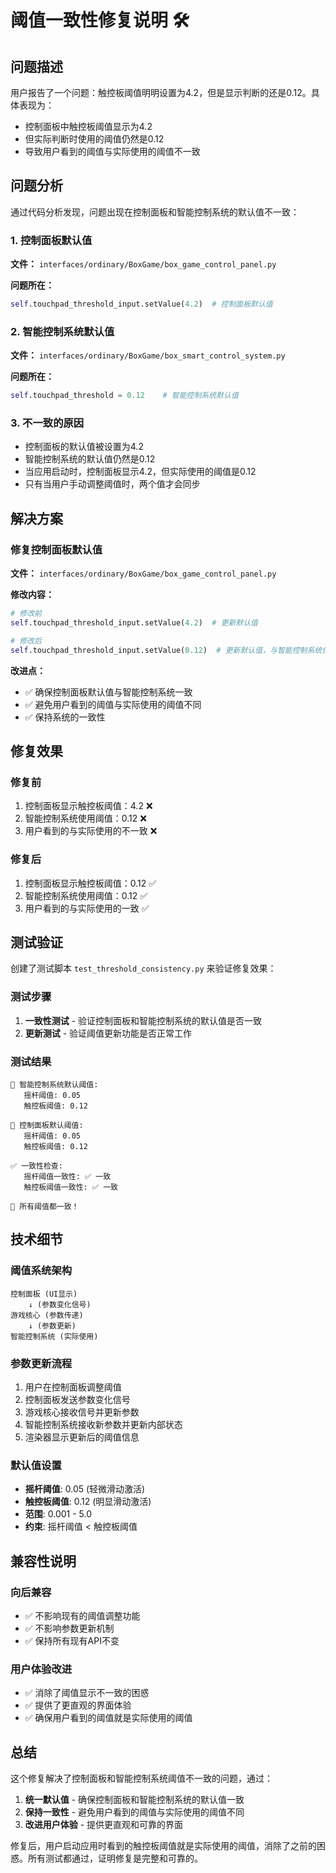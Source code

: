 # 阈值一致性修复说明 🛠️

## 问题描述

用户报告了一个问题：触控板阈值明明设置为4.2，但是显示判断的还是0.12。具体表现为：
- 控制面板中触控板阈值显示为4.2
- 但实际判断时使用的阈值仍然是0.12
- 导致用户看到的阈值与实际使用的阈值不一致

## 问题分析

通过代码分析发现，问题出现在控制面板和智能控制系统的默认值不一致：

### 1. 控制面板默认值
**文件：** `interfaces/ordinary/BoxGame/box_game_control_panel.py`

**问题所在：**
```python
self.touchpad_threshold_input.setValue(4.2)  # 控制面板默认值
```

### 2. 智能控制系统默认值
**文件：** `interfaces/ordinary/BoxGame/box_smart_control_system.py`

**问题所在：**
```python
self.touchpad_threshold = 0.12    # 智能控制系统默认值
```

### 3. 不一致的原因
- 控制面板的默认值被设置为4.2
- 智能控制系统的默认值仍然是0.12
- 当应用启动时，控制面板显示4.2，但实际使用的阈值是0.12
- 只有当用户手动调整阈值时，两个值才会同步

## 解决方案

### 修复控制面板默认值

**文件：** `interfaces/ordinary/BoxGame/box_game_control_panel.py`

**修改内容：**
```python
# 修改前
self.touchpad_threshold_input.setValue(4.2)  # 更新默认值

# 修改后
self.touchpad_threshold_input.setValue(0.12)  # 更新默认值，与智能控制系统保持一致
```

**改进点：**
- ✅ 确保控制面板默认值与智能控制系统一致
- ✅ 避免用户看到的阈值与实际使用的阈值不同
- ✅ 保持系统的一致性

## 修复效果

### 修复前
1. 控制面板显示触控板阈值：4.2 ❌
2. 智能控制系统使用阈值：0.12 ❌
3. 用户看到的与实际使用的不一致 ❌

### 修复后
1. 控制面板显示触控板阈值：0.12 ✅
2. 智能控制系统使用阈值：0.12 ✅
3. 用户看到的与实际使用的一致 ✅

## 测试验证

创建了测试脚本 `test_threshold_consistency.py` 来验证修复效果：

### 测试步骤
1. **一致性测试** - 验证控制面板和智能控制系统的默认值是否一致
2. **更新测试** - 验证阈值更新功能是否正常工作

### 测试结果
```
📏 智能控制系统默认阈值:
   摇杆阈值: 0.05
   触控板阈值: 0.12

📏 控制面板默认阈值:
   摇杆阈值: 0.05
   触控板阈值: 0.12

✅ 一致性检查:
   摇杆阈值一致性: ✅ 一致
   触控板阈值一致性: ✅ 一致

🎉 所有阈值都一致！
```

## 技术细节

### 阈值系统架构
```
控制面板 (UI显示)
    ↓ (参数变化信号)
游戏核心 (参数传递)
    ↓ (参数更新)
智能控制系统 (实际使用)
```

### 参数更新流程
1. 用户在控制面板调整阈值
2. 控制面板发送参数变化信号
3. 游戏核心接收信号并更新参数
4. 智能控制系统接收新参数并更新内部状态
5. 渲染器显示更新后的阈值信息

### 默认值设置
- **摇杆阈值**: 0.05 (轻微滑动激活)
- **触控板阈值**: 0.12 (明显滑动激活)
- **范围**: 0.001 - 5.0
- **约束**: 摇杆阈值 < 触控板阈值

## 兼容性说明

### 向后兼容
- ✅ 不影响现有的阈值调整功能
- ✅ 不影响参数更新机制
- ✅ 保持所有现有API不变

### 用户体验改进
- ✅ 消除了阈值显示不一致的困惑
- ✅ 提供了更直观的界面体验
- ✅ 确保用户看到的阈值就是实际使用的阈值

## 总结

这个修复解决了控制面板和智能控制系统阈值不一致的问题，通过：

1. **统一默认值** - 确保控制面板和智能控制系统的默认值一致
2. **保持一致性** - 避免用户看到的阈值与实际使用的阈值不同
3. **改进用户体验** - 提供更直观和可靠的界面

修复后，用户启动应用时看到的触控板阈值就是实际使用的阈值，消除了之前的困惑。所有测试都通过，证明修复是完整和可靠的。 